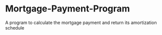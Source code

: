 # Mortgage-Payment-Program
A program to calculate the mortgage payment and return its amortization schedule
